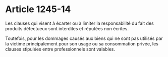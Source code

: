 # Article 1245-14

<p>Les clauses qui visent à écarter ou à limiter la responsabilité du fait des produits défectueux sont interdites et réputées non écrites.</p><p>Toutefois, pour les dommages causés aux biens qui ne sont pas utilisés par la victime principalement pour son usage ou sa consommation privée, les clauses stipulées entre professionnels sont valables.</p>